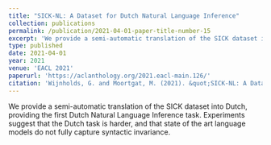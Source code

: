 ```yaml
---
title: "SICK-NL: A Dataset for Dutch Natural Language Inference"
collection: publications
permalink: /publication/2021-04-01-paper-title-number-15
excerpt: 'We provide a semi-automatic translation of the SICK dataset into Dutch, providing the first Dutch Natural Language Inference task. Experiments suggest that the Dutch task is harder, and that state of the art language models do not fully capture syntactic invariance.'
type: published
date: 2021-04-01
year: 2021
venue: 'EACL 2021'
paperurl: 'https://aclanthology.org/2021.eacl-main.126/'
citation: 'Wijnholds, G. and Moortgat, M. (2021). &quot;SICK-NL: A Dataset for Dutch Natural Language Inference.&quot;  <i>Proceedings of the 16th Conference of the European Chapter of the Association for Computational Linguistics</i>.'
---
```

We provide a semi-automatic translation of the SICK dataset into Dutch, providing the first Dutch Natural Language Inference task. Experiments suggest that the Dutch task is harder, and that state of the art language models do not fully capture syntactic invariance.
